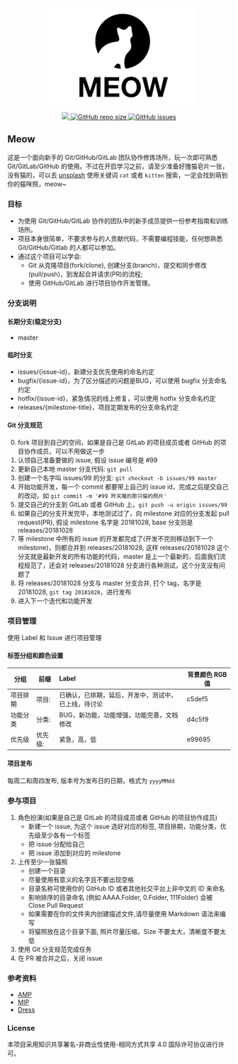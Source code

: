 <p align="center">
    <img src="MeowLogo.png" />
</p>

<p align="center">
    <a href="https://github.com/thisiswangle/meow/graphs/contributors">
        <img src="https://img.shields.io/github/contributors/thisiswangle/meow.svg" >
    </a>
    <a href="https://github.com/thisiswangle/meow">
        <img alt="GitHub repo size" src="https://img.shields.io/github/repo-size/thisiswangle/meow.svg">
    </a>
    <a href="https://github.com/thisiswangle/meow/issues">
        <img alt="GitHub issues" src="https://img.shields.io/github/issues/thisiswangle/meow.svg">
    </a>
</p>

## Meow

这是一个面向新手的 Git/GitHub/GitLab 团队协作修炼场所，玩一次即可熟悉 Git/GitLab/GitHub 的使用。不过在开启学习之前，请至少准备好撸猫皂片一张，没有猫的，可以去 [unsplash](https://unsplash.com/search/photos/cat) 使用关键词 `cat` 或者 `kitten` 搜索，一定会找到萌到你的猫咪照，meow~

### 目标

* 为使用 Git/GitHub/GitLab 协作的团队中的新手成员提供一份参考指南和训练场所。
* 项目本身很简单，不要求参与的人贡献代码，不需要编程技能，任何想熟悉 Git/GitHub/Gitlab 的人都可以参加。
* 通过这个项目可以学会:
    * Git 从克隆项目(fork/clone), 创建分支(branch)，提交和同步修改(pull/push)，到发起合并请求(PR)的流程;
    * 使用 GitHub/GitLab 进行项目协作开发管理。

### 分支说明

#### 长期分支(稳定分支)

* master

#### 临时分支

* issues/{issue-id}，新建分支优先使用的命名约定 
* bugfix/{issue-id}，为了区分描述的问题是BUG，可以使用 bugfix 分支命名约定
* hotfix/{issue-id}，紧急情况的线上修复，可以使用 hotfix 分支命名约定
* releases/{milestone-title}，项目定期发布的分支命名约定

#### Git 分支规范

0. fork 项目到自己的空间，如果是自己是 GitLab 的项目成员或者 GitHub 的项目协作成员，可以不用做这一步
1. 认领自己准备要做的 issue,  假设 issue 编号是 #99
2. 更新自己本地 master 分支代码: `git pull`
3. 创建一个名字叫 issues/99 的分支: `git checkout -b issues/99 master`
4. 开始功能开发，每一个 commit 都要带上自己的 issue id，完成之后提交自己的改动，如 `git commit -m '#99 昨天撸的那只猫的照片'`
5. 提交自己的分支到 GitLab 或者 GitHub 上，`git push -u origin issues/99`
6. 如果自己的分支开发完毕，本地测试过了，向 milestone 对应的分支发起 pull request(PR), 假设 milestone 名字是 20181028, base 分支则是 releases/20181028
7. 等 milestone 中所有的 issue 的开发都完成了(开发不完则移动到下一个 milestone)，则都合并到 releases/20181028, 这样 releases/20181028 这个分支就是最新开发的所有功能的代码，master 是上一个最新的，后面我们流程规范了，还会对 releases/20181028 分支进行各种测试，这个分支没有问题了
8. 将 releases/20181028 分支与 master 分支合并, 打个 tag，名字是 20181028, `git tag 20181028`，进行发布
9. 进入下一个迭代和功能开发

### 项目管理

使用 Label 和 Issue 进行项目管理

#### 标签分组和颜色设置

| 分组   | 前缀 |      Label      |  背景颜色 RGB 值 |
|----------|----|:-------------|------|
| 项目排期 | 项目: | 已确认，已排期，延后，开发中，测试中，已上线，待讨论 | c5def5 |
| 功能分类 | 分类: | BUG，新功能，功能增强，功能完善，文档修改    |   d4c5f9 |
| 优先级 | 优先级: | 紧急，高，低 |  e99695 |

#### 项目发布

每周二和周四发布, 版本号为发布日的日期，格式为 `yyyyMMdd`

### 参与项目

1. 角色扮演(如果是自己是 GitLab 的项目成员或者 GitHub 的项目协作成员)
    * 新建一个 issue, 为这个 issue 选好对应的标签, 项目排期，功能分类，优先级至少各有一个标签
    * 把 issue 分配给自己
    * 把 issue 添加到对应的 milestone
2. 上传至少一张猫照
    * 创建一个目录
    * 尽量使用有意义的名字且不要出现空格
    * 目录名称可使用你的 GitHub ID 或者其他社交平台上非中文的 ID 来命名
    * 影响排序的目录命名 (例如 AAAA.Folder, 0.Folder, 111Folder) 会被 Close Pull Request
    * 如果需要在你的文件夹内创建描述文件,请尽量使用 Markdown 语法来编写
    * 将猫照放在这个目录下面, 照片尽量压缩，Size 不要太大，清晰度不要太低
3. 使用 Git 分支规范完成任务
4. 在 PR 被合并之后，关闭 issue

### 参考资料

* [AMP](https://github.com/ampproject/amphtml/labels)
* [MIP](https://github.com/mipengine/mip/labels)
* [Dress](https://github.com/komeiji-satori/Dress)

### License

本项目采用知识共享署名-非商业性使用-相同方式共享 4.0 国际许可协议进行许可。
